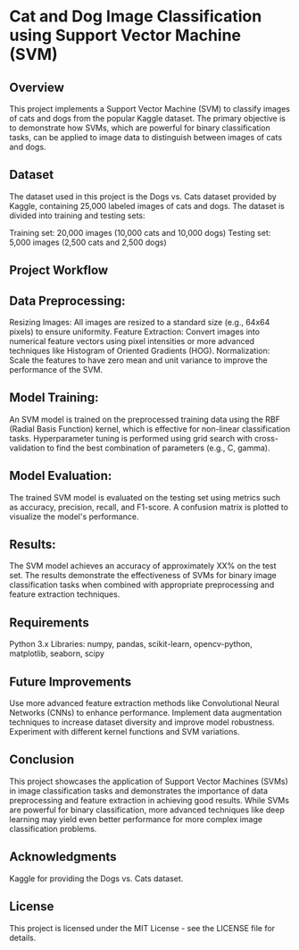 # Cat and Dog Image Classification using Support Vector Machine (SVM)

## Overview
This project implements a Support Vector Machine (SVM) to classify images of cats and dogs from the popular Kaggle dataset. The primary objective is to demonstrate how SVMs, which are powerful for binary classification tasks, can be applied to image data to distinguish between images of cats and dogs.


## Dataset
The dataset used in this project is the Dogs vs. Cats dataset provided by Kaggle, containing 25,000 labeled images of cats and dogs. The dataset is divided into training and testing sets:

Training set: 20,000 images (10,000 cats and 10,000 dogs)
Testing set: 5,000 images (2,500 cats and 2,500 dogs)

## Project Workflow

## Data Preprocessing:

Resizing Images: All images are resized to a standard size (e.g., 64x64 pixels) to ensure uniformity.
Feature Extraction: Convert images into numerical feature vectors using pixel intensities or more advanced techniques like Histogram of Oriented Gradients (HOG).
Normalization: Scale the features to have zero mean and unit variance to improve the performance of the SVM.

## Model Training:

An SVM model is trained on the preprocessed training data using the RBF (Radial Basis Function) kernel, which is effective for non-linear classification tasks.
Hyperparameter tuning is performed using grid search with cross-validation to find the best combination of parameters (e.g., C, gamma).

## Model Evaluation:

The trained SVM model is evaluated on the testing set using metrics such as accuracy, precision, recall, and F1-score.
A confusion matrix is plotted to visualize the model's performance.

## Results:

The SVM model achieves an accuracy of approximately XX% on the test set.
The results demonstrate the effectiveness of SVMs for binary image classification tasks when combined with appropriate preprocessing and feature extraction techniques.

## Requirements
Python 3.x
Libraries: numpy, pandas, scikit-learn, opencv-python, matplotlib, seaborn, scipy

## Future Improvements
Use more advanced feature extraction methods like Convolutional Neural Networks (CNNs) to enhance performance.
Implement data augmentation techniques to increase dataset diversity and improve model robustness.
Experiment with different kernel functions and SVM variations.

## Conclusion
This project showcases the application of Support Vector Machines (SVMs) in image classification tasks and demonstrates the importance of data preprocessing and feature extraction in achieving good results. While SVMs are powerful for binary classification, more advanced techniques like deep learning may yield even better performance for more complex image classification problems.

## Acknowledgments
Kaggle for providing the Dogs vs. Cats dataset.
## License
This project is licensed under the MIT License - see the LICENSE file for details.
